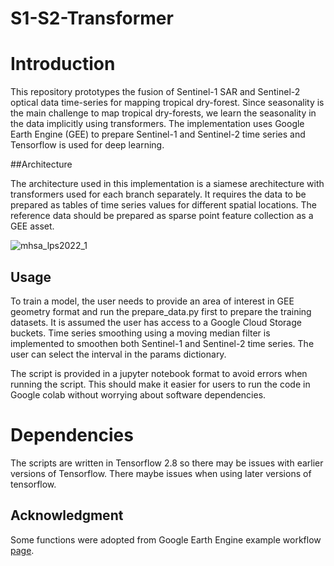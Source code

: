 # S1-S2-Transformer

# Introduction

This repository prototypes the fusion of Sentinel-1 SAR and Sentinel-2 optical data time-series for mapping tropical dry-forest. Since seasonality is the main challenge to map tropical dry-forests, we learn the seasonality in the data implicitly using transformers. The implementation uses Google Earth Engine (GEE) to prepare Sentinel-1 and Sentinel-2 time series and Tensorflow is used for deep learning. 

##Architecture

The architecture used in this implementation is a siamese arechitecture with transformers used for each branch separately. It requires the data to be prepared as tables of time series values for different spatial locations. The reference data should be prepared as sparse point feature collection as a GEE asset.

![mhsa_lps2022_1](https://user-images.githubusercontent.com/48068921/190612508-0843559a-3107-4c19-a006-e1d4206f6413.png)

## Usage

To train a model, the user needs to provide an area of interest in GEE geometry format and run the prepare_data.py first to prepare the training datasets. It is assumed the user has access to a Google Cloud Storage buckets. Time series smoothing using a moving median filter is implemented to smoothen both Sentinel-1 and Sentinel-2 time series. The user can select the interval in the params dictionary. 

The script is provided in a jupyter notebook format to avoid errors when running the script. This should make it easier for users to run the code in Google colab without worrying about software dependencies.

# Dependencies

The scripts are written in Tensorflow 2.8 so there may be issues with earlier versions of Tensorflow. There maybe issues when using later versions of tensorflow.

## Acknowledgment
Some functions were adopted from Google Earth Engine example workflow [page](https://developers.google.com/earth-engine/guides/tf_examples).

